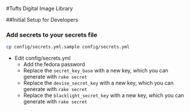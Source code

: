 #Tufts Digital Image Library

##Initial Setup for Developers

### Add secrets to your secrets file

```bash
cp config/secrets.yml.sample config/secrets.yml
```

* Edit config/secrets.yml
  * Add the fedora password
  * Replace the ```secret_key_base``` with a new key, which you can generate with ```rake secret```
  * Replace the ```devise_secret_key``` with a new key, which you can generate with ```rake secret```
  * Replace the ```blacklight_secret_key``` with a new key, which you can generate with ```rake secret```
